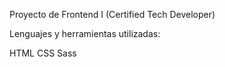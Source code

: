 Proyecto de Frontend I (Certified Tech Developer)

Lenguajes y herramientas utilizadas:

HTML
CSS
Sass